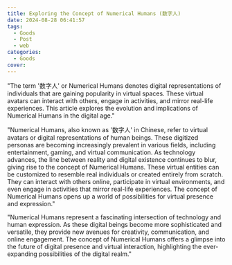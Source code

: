 ```yaml
---
title: Exploring the Concept of Numerical Humans (数字人)
date: 2024-08-28 06:41:57
tags:
  - Goods
  - Post
  - web
categories:
  - Goods
cover: 
---
```


"The term '数字人' or Numerical Humans denotes digital representations of individuals that are gaining popularity in virtual spaces. These virtual avatars can interact with others, engage in activities, and mirror real-life experiences. This article explores the evolution and implications of Numerical Humans in the digital age."

"Numerical Humans, also known as '数字人' in Chinese, refer to virtual avatars or digital representations of human beings. These digitized personas are becoming increasingly prevalent in various fields, including entertainment, gaming, and virtual communication. As technology advances, the line between reality and digital existence continues to blur, giving rise to the concept of Numerical Humans. These virtual entities can be customized to resemble real individuals or created entirely from scratch. They can interact with others online, participate in virtual environments, and even engage in activities that mirror real-life experiences. The concept of Numerical Humans opens up a world of possibilities for virtual presence and expression."

"Numerical Humans represent a fascinating intersection of technology and human expression. As these digital beings become more sophisticated and versatile, they provide new avenues for creativity, communication, and online engagement. The concept of Numerical Humans offers a glimpse into the future of digital presence and virtual interaction, highlighting the ever-expanding possibilities of the digital realm."
